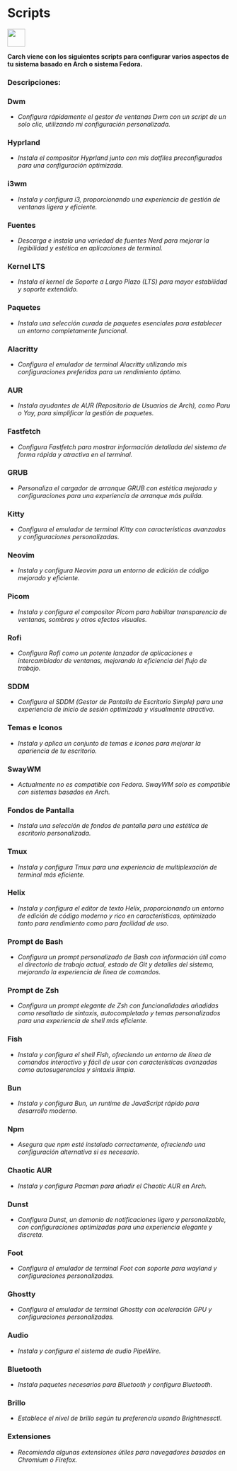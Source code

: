 # Scripts

<img src="https://cdn-icons-png.flaticon.com/128/3721/3721643.png" width="40" />

**Carch viene con los siguientes scripts para configurar varios aspectos de tu sistema basado en Arch o sistema Fedora.**

### Descripciones:

### Dwm
- *Configura rápidamente el gestor de ventanas Dwm con un script de un solo clic, utilizando mi configuración personalizada.*

### Hyprland
- *Instala el compositor Hyprland junto con mis dotfiles preconfigurados para una configuración optimizada.*

### i3wm
- *Instala y configura i3, proporcionando una experiencia de gestión de ventanas ligera y eficiente.*

### Fuentes
- *Descarga e instala una variedad de fuentes Nerd para mejorar la legibilidad y estética en aplicaciones de terminal.*

### Kernel LTS
- *Instala el kernel de Soporte a Largo Plazo (LTS) para mayor estabilidad y soporte extendido.*

### Paquetes
- *Instala una selección curada de paquetes esenciales para establecer un entorno completamente funcional.*

### Alacritty
- *Configura el emulador de terminal Alacritty utilizando mis configuraciones preferidas para un rendimiento óptimo.*

### AUR
- *Instala ayudantes de AUR (Repositorio de Usuarios de Arch), como Paru o Yay, para simplificar la gestión de paquetes.*

### Fastfetch
- *Configura Fastfetch para mostrar información detallada del sistema de forma rápida y atractiva en el terminal.*

### GRUB
- *Personaliza el cargador de arranque GRUB con estética mejorada y configuraciones para una experiencia de arranque más pulida.*

### Kitty
- *Configura el emulador de terminal Kitty con características avanzadas y configuraciones personalizadas.*

### Neovim
- *Instala y configura Neovim para un entorno de edición de código mejorado y eficiente.*

### Picom
- *Instala y configura el compositor Picom para habilitar transparencia de ventanas, sombras y otros efectos visuales.*

### Rofi
- *Configura Rofi como un potente lanzador de aplicaciones e intercambiador de ventanas, mejorando la eficiencia del flujo de trabajo.*

### SDDM
- *Configura el SDDM (Gestor de Pantalla de Escritorio Simple) para una experiencia de inicio de sesión optimizada y visualmente atractiva.*

### Temas e Iconos
- *Instala y aplica un conjunto de temas e iconos para mejorar la apariencia de tu escritorio.*

### SwayWM
- *Actualmente no es compatible con Fedora. SwayWM solo es compatible con sistemas basados en Arch.*

### Fondos de Pantalla
- *Instala una selección de fondos de pantalla para una estética de escritorio personalizada.*

### Tmux
- *Instala y configura Tmux para una experiencia de multiplexación de terminal más eficiente.*

### Helix
- *Instala y configura el editor de texto Helix, proporcionando un entorno de edición de código moderno y rico en características, optimizado tanto para rendimiento como para facilidad de uso.*

### Prompt de Bash
- *Configura un prompt personalizado de Bash con información útil como el directorio de trabajo actual, estado de Git y detalles del sistema, mejorando la experiencia de línea de comandos.*

### Prompt de Zsh
- *Configura un prompt elegante de Zsh con funcionalidades añadidas como resaltado de sintaxis, autocompletado y temas personalizados para una experiencia de shell más eficiente.*

### Fish
- *Instala y configura el shell Fish, ofreciendo un entorno de línea de comandos interactivo y fácil de usar con características avanzadas como autosugerencias y sintaxis limpia.*

### Bun
- *Instala y configura Bun, un runtime de JavaScript rápido para desarrollo moderno.*

### Npm
- *Asegura que npm esté instalado correctamente, ofreciendo una configuración alternativa si es necesario.*

### Chaotic AUR
- *Instala y configura Pacman para añadir el Chaotic AUR en Arch.*

### Dunst
- *Configura Dunst, un demonio de notificaciones ligero y personalizable, con configuraciones optimizadas para una experiencia elegante y discreta.*

### Foot
- *Configura el emulador de terminal Foot con soporte para wayland y configuraciones personalizadas.*

### Ghostty
- *Configura el emulador de terminal Ghostty con aceleración GPU y configuraciones personalizadas.*

### Audio
- *Instala y configura el sistema de audio PipeWire.*

### Bluetooth
- *Instala paquetes necesarios para Bluetooth y configura Bluetooth.*

### Brillo
- *Establece el nivel de brillo según tu preferencia usando Brightnessctl.*

### Extensiones
- *Recomienda algunas extensiones útiles para navegadores basados en Chromium o Firefox.*